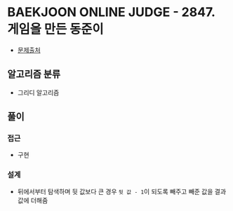 # BAEKJOON ONLINE JUDGE - 2847. 게임을 만든 동준이

- [문제출처](https://www.acmicpc.net/problem/2847 '2847. 게임을 만든 동준이')

## 알고리즘 분류

- 그리디 알고리즘

## 풀이

### 접근

- 구현

### 설계

- 뒤에서부터 탐색하며 뒷 값보다 큰 경우 `뒷 값 - 1`이 되도록 빼주고 빼준 값을 결과값에 더해줌
